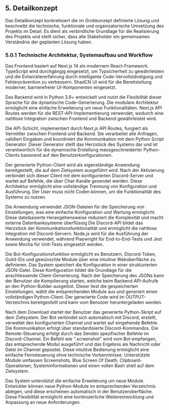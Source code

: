 ## 5. Detailkonzept

Das Detailkonzept konkretisiert die im Grobkonzept definierte Lösung und beschreibt die technische, funktionale und organisatorische Umsetzung des Projekts im Detail. Es dient als verbindliche Grundlage für die Realisierung des Projekts und stellt sicher, dass alle Stakeholder ein gemeinsames Verständnis der geplanten Lösung haben.

### 5.0.1 Technische Architektur, Systemaufbau und Workflow

Das Frontend basiert auf Next.js 14 als modernem React-Framework. TypeScript wird durchgängig eingesetzt, um Typsicherheit zu gewährleisten und die Entwicklererfahrung durch intelligente Code-Vervollständigung und Fehlerprävention zu verbessern. ShadCN UI wird für die Bereitstellung moderner, barrierefreier UI-Komponenten eingesetzt.

Das Backend wird in Python 3.8+ entwickelt und nutzt die Flexibilität dieser Sprache für die dynamische Code-Generierung. Die modulare Architektur ermöglicht eine einfache Erweiterung um neue Funktionalitäten. Next.js API Routes werden für die REST-API-Implementierung verwendet, wodurch eine nahtlose Integration zwischen Frontend und Backend gewährleistet wird.

Die API-Schicht, implementiert durch Next.js API Routes, fungiert als Vermittler zwischen Frontend und Backend. Sie verarbeitet alle Anfragen, validiert Eingaben und koordiniert die Kommunikation mit dem Python Script Generator. Dieser Generator stellt das Herzstück des Systems dar und ist verantwortlich für die dynamische Erstellung massgeschneiderter Python-Clients basierend auf den Benutzerkonfigurationen.

Der generierte Python-Client wird als eigenständige Anwendung bereitgestellt, die auf dem Zielsystem ausgeführt wird. Nach der Aktivierung verbindet sich dieser Client mit dem konfigurierten Discord-Server und wartet auf Befehle, die über Chat-Kanäle gesendet werden. Diese Architektur ermöglicht eine vollständige Trennung von Konfiguration und Ausführung. Der User muss nicht Coden können, um die Funktionalität des Systems zu nutzen.

Die Anwendung verwendet JSON-Dateien für die Speicherung von Einstellungen, was eine einfache Konfiguration und Wartung ermöglicht. Diese dateibasierte Herangehensweise reduziert die Komplexität und macht externe Datenbanksysteme überflüssig
Die Discord-API bildet das Herzstück der Kommunikationsfunktionalität und ermöglicht die nahtlose Integration mit Discord-Servern. Node.js wird für die Ausführung der Anwendung verwendet, während Playwright für End-to-End-Tests und Jest sowie Mocha für Unit-Tests eingesetzt werden.

Die Bot-Konfigurationsfunktion ermöglicht es Benutzern, Discord-Token, Guild-IDs und gewünschte Module über eine intuitive Weboberfläche zu definieren. Das System speichert die Konfiguration in einer strukturierten JSON-Datei. Diese Konfiguration bildet die Grundlage für die anschliessende Client-Generierung.
Nach der Speicherung des JSONs kann der Benutzer die Kompilierung starten, welche beim Backend API-Aufrufe an den Python-Builder ausgelöst. Dieser liest die gespeicherten Einstellungen, wählt die entsprechenden Module aus und generiert einen vollständigen Python-Client. Der generierte Code wird im OUTPUT-Verzeichnis bereitgestellt und kann vom Benutzer heruntergeladen werden.

Nach dem Download startet der Benutzer das generierte Python-Skript auf dem Zielsystem. Der Bot verbindet sich automatisch mit Discord, erstellt, verwaltet den konfigurierten Channel und wartet auf eingehende Befehle. Die Kommunikation erfolgt über standardisierte Discord-Kommandos. 
Die Remote-Steuerung erfolgt durch das Senden spezifischer Befehle im Discord-Channel. Ein Befehl wie ".screenshot" wird vom Bot empfangen, das entsprechende Modul ausgeführt und das Ergebnis als Nachricht oder Datei im Channel gepostet. Diese intuitive Bedienung ermöglicht eine einfache Fernsteuerung ohne technische Vorkenntnisse. Unterstützte Module umfassen Screenshots, Blue Screen Of Death, Clipboard-Operationen, Systeminformationen und einen vollen Bash shell auf dem Zielsystem.

Das System unterstützt die einfache Erweiterung um neue Module. Entwickler können neue Python-Module im entsprechenden Verzeichnis ablegen, und diese erscheinen automatisch in der Benutzeroberfläche. Diese Flexibilität ermöglicht eine kontinuierliche Weiterentwicklung und Anpassung an neue Anforderungen.

